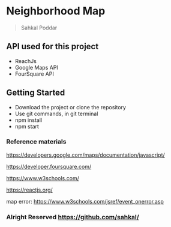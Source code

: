 # Neighborhood Map

> Sahkal Poddar


## API used for this project
- ReachJs
- Google Maps API
- FourSquare API


## Getting Started

- Download the project or clone the repository
- Use git commands, in git terminal
- npm install
- npm start


### Reference materials
https://developers.google.com/maps/documentation/javascript/

https://developer.foursquare.com/

https://www.w3schools.com/

https://reactjs.org/

map error: https://www.w3schools.com/jsref/event_onerror.asp

### Alright Reserved https://github.com/sahkal/